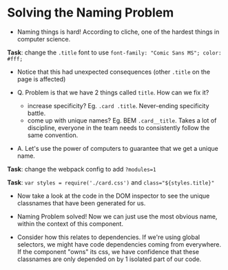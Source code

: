 # Solving the Naming Problem

- Naming things is hard! According to cliche, one of the hardest things in computer science.

**Task**: change the `.title` font to use `font-family: "Comic Sans MS"; color: #fff;`

- Notice that this had unexpected consequences (other `.title` on the page is affected)

- Q. Problem is that we have 2 things called `title`. How can we fix it?
  - increase specificity? Eg. `.card .title`. Never-ending specificity battle.
  - come up with unique names? Eg. BEM `.card__title`. Takes a lot of discipline, everyone in the team needs to consistently follow the same convention.

- A. Let's use the power of computers to guarantee that we get a unique name.

**Task**: change the webpack config to add `?modules=1`

**Task**: `var styles = require('./card.css')` and `class="${styles.title}"`

- Now take a look at the code in the DOM inspector to see the unique classnames that have been generated for us.

- Naming Problem solved! Now we can just use the most obvious name, within the context of this component.

- Consider how this relates to dependencies. If we're using global selectors, we might have code dependencies coming from everywhere. If the component "owns" its css, we have confidence that these classnames are only depended on by 1 isolated part of our code.
